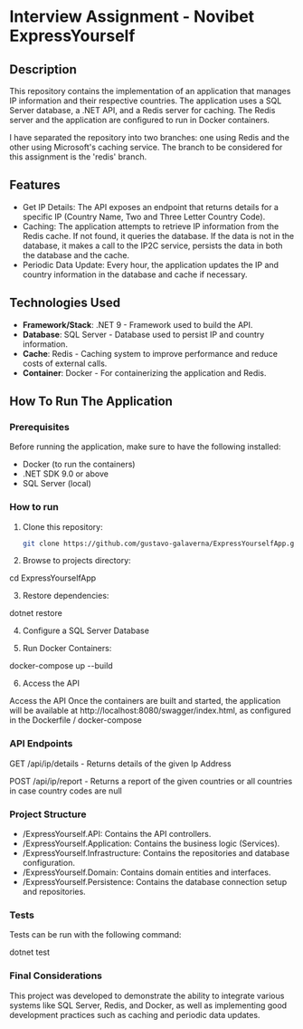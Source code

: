 # Interview Assignment - Novibet ExpressYourself

## Description

This repository contains the implementation of an application that manages IP information and their respective countries. The application uses a SQL Server database, a .NET API, and a Redis server for caching. The Redis server and the application are configured to run in Docker containers.

I have separated the repository into two branches: one using Redis and the other using Microsoft's caching service. The branch to be considered for this assignment is the 'redis' branch.

## Features

- Get IP Details: The API exposes an endpoint that returns details for a specific IP (Country Name, Two and Three Letter Country Code).
- Caching: The application attempts to retrieve IP information from the Redis cache. If not found, it queries the database. If the data is not in the database, it makes a call to the IP2C service, persists the data in both the database and the cache.
- Periodic Data Update: Every hour, the application updates the IP and country information in the database and cache if necessary.

## Technologies Used

- **Framework/Stack**: .NET 9 - Framework used to build the API.
- **Database**: SQL Server - Database used to persist IP and country information.
- **Cache**: Redis - Caching system to improve performance and reduce costs of external calls.
- **Container**: Docker - For containerizing the application and Redis.

## How To Run The Application

### Prerequisites

Before running the application, make sure to have the following installed: 

- Docker (to run the containers)
- .NET SDK 9.0 or above
- SQL Server (local)


### How to run

1. Clone this repository:
   ```bash
   git clone https://github.com/gustavo-galaverna/ExpressYourselfApp.git
   
2. Browse to projects directory: 

cd ExpressYourselfApp

3. Restore dependencies: 

dotnet restore

4. Configure a SQL Server Database

5. Run Docker Containers: 

docker-compose up --build

6. Access the API

Access the API
Once the containers are built and started, the application will be available at http://localhost:8080/swagger/index.html, as configured in the Dockerfile / docker-compose



### API Endpoints

GET /api/ip/details - Returns details of the given Ip Address

POST /api/ip/report - Returns a report of the given countries or all countries in case country codes are null

### Project Structure

- /ExpressYourself.API: Contains the API controllers.
- /ExpressYourself.Application: Contains the business logic (Services).
- /ExpressYourself.Infrastructure: Contains the repositories and database configuration.
- /ExpressYourself.Domain: Contains domain entities and interfaces.
- /ExpressYourself.Persistence: Contains the database connection setup and repositories.

### Tests

Tests can be run with the following command: 

dotnet test


### Final Considerations

This project was developed to demonstrate the ability to integrate various systems like SQL Server, Redis, and Docker, as well as implementing good development practices such as caching and periodic data updates.

